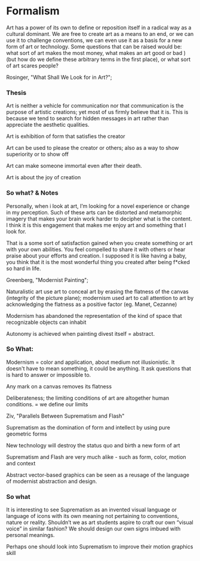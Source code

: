 # Formalism



Art has a power of its own to define or reposition itself in a radical way as a cultural dominant. We are free to create art as a means to an end, or we can use it to challenge conventions, we can even use it as a basis for a new form of art or technology. Some questions that can be raised would be: what sort of art makes the most money, what makes an art good or bad )(but how do we define these arbitrary terms in the first place), or what sort of art scares people?

Rosinger, "What Shall We Look for in Art?";&#x20;


### Thesis&#xD;

Art is neither a vehicle for communication nor that communication is the purpose of artistic creations; yet most of us firmly believe that it is. This is because we tend to search for hidden messages in art rather than appreciate the aesthetic qualities.

Art is exhibition of form that satisfies the creator

Art can be used to please the creator or others; also as a way to show superiority or to show off

Art can make someone immortal even after their death.

Art is about the joy of creation

### So what? & Notes&#xD;

Personally, when i look at art, I’m looking for a novel experience or change in my perception. Such of these arts can be distorted and metamorphic imagery that makes your brain work harder to decipher what is the content. I think it is this engagement that makes me enjoy art and something that I look for.

That is a some sort of satisfaction gained when you create something or art with your own abilities. You feel compelled to share it with others or hear praise about your efforts and creation. I supposed it is like having a baby, you think that it is the most wonderful thing you created after being f\*cked so hard in life.

Greenberg, "Modernist Painting";&#x20;


Naturalistic art use art to conceal art by erasing the flatness of the canvas (integrity of the picture plane); modernism used art to call attention to art by acknowledging the flatness as a positive factor (eg. Manet, Cezanne)

Modernism has abandoned the representation of the kind of space that recognizable objects can inhabit

Autonomy is achieved when painting divest itself = abstract.&#x20;

### So What:

Modernism = color and application, about medium not illusionistic. It doesn't have to mean something, it could be anything. It ask questions that is hard to answer or impossible to.

Any mark on a canvas removes its flatness

Deliberateness; the limiting conditions of art are altogether human conditions. = we define our limits

Ziv, "Parallels Between Suprematism and Flash"&#x20;


Suprematism as the domination of form and intellect by using pure geometric forms

New technology will destroy the status quo and birth a new form of art

Suprematism and Flash are very much alike - such as form, color, motion and context

Abstract vector-based graphics can be seen as a reusage of the language of modernist abstraction and design.

### &#xD;So what

It is interesting to see Suprematism as an invented visual language or language of icons with its own meaning not pertaining to conventions, nature or reality. Shouldn’t we as art students aspire to craft our own “visual voice” in similar fashion? We should design our own signs imbued with personal meanings.

Perhaps one should look into Suprematism to improve their motion graphics skill





